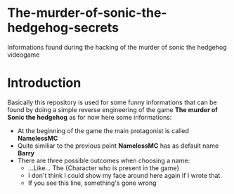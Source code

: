 # The-murder-of-sonic-the-hedgehog-secrets
Informations found during the hacking of the murder of sonic the hedgehog videogame


# Introduction

Basically this repository is used for some funny informations that can be found by doing a simple reverse engineering of the game **The murder of Sonic the hedgehog** as for now here some informations:

* At the beginning of the game the main protagonist is called **NamelessMC**
* Quite similiar to the previous point **NamelessMC** has as default name **Barry**
* There are three possible outcomes when choosing a name: 
  * ...Like... The {Character who is present in the game}
  * I don't think I could show my face around here again if I wrote that.
  * If you see this line, something's gone wrong
